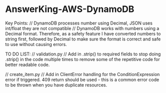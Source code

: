 # AnswerKing-AWS-DynamoDB

Key Points:
// DynamoDB processes number using Decimal, JSON uses int/float they are not compatible //
DynamoDB works with numbers using a Decimal format. Therefore, as a safety feature 
I have converted numbers to string first, followed by Decimal to make sure the 
format is correct and safe to use without causing errors.




TO DO LIST:
// validation.py //
Add in .strip() to required fields to stop doing .strip() in the code multiple times
to remove some of the repetitive code for better readable code.

// create_item.py //
Add in ClientError handling for the ConditionExpression error if triggered. 409 return should 
be used - this is a common error code to be thrown when you have duplicate resources.